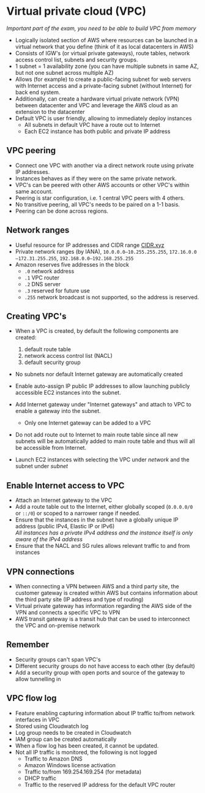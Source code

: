 # Virtual private cloud (VPC)

_Important part of the exam, you need to be able to build VPC from memory_

- Logically isolated section of AWS where resources can be launched in a virtual network that you define (think of it as local datacenters in AWS)
- Consists of IGW's (or virtual private gateways), route tables, network access control list, subnets and security groups.
- 1 subnet = 1 availability zone (you can have multiple subnets in same AZ, but not one subnet across multiple AZ)
- Allows (for example) to create a public-facing subnet for web servers with Internet access and a private-facing subnet (without Internet) for back end system.
- Additionally, can create a hardware virtual private network (VPN) between datacenter and VPC and leverage the AWS cloud as an extension to the datacenter
- Default VPC is user friendly, allowing to immediately deploy instances
  - All subnets in default VPC have a route out to Internet
  - Each EC2 instance has both public and private IP address

## VPC peering

- Connect one VPC with another via a direct network route using private IP addresses.
- Instances behaves as if they were on the same private network.
- VPC's can be peered with other AWS accounts or other VPC's within same account.
- Peering is star configuration, i.e. 1 central VPC peers with 4 others.
- No transitive peering, all VPC's needs to be paired on a 1-1 basis.
- Peering can be done across regions.

## Network ranges

- Useful resource for IP addresses and CIDR range [CIDR.xyz](https://cidr.xyz)
- Private network ranges (by IANA), `10.0.0.0—10.255.255.255`, `172.16.0.0—172.31.255.255`, `192.168.0.0—192.168.255.255`
- Amazon reserves five addresses in the block
  - `.0` network address
  - `.1` VPC router
  - `.2` DNS server
  - `.3` reserved for future use
  - `.255` network broadcast is not supported, so the address is reserved.

## Creating VPC's

- When a VPC is created, by default the following components are created:
  1. default route table
  2. network access control list (NACL)
  3. default security group
- No subnets nor default Internet gateway are automatically created

- Enable auto-assign IP public IP addresses to allow launching publicly accessible EC2 instances into the subnet.
- Add Internet gateway under "Internet gateways" and attach to VPC to enable a gateway into the subnet.
  - Only one Internet gateway can be added to a VPC
- Do not add route out to Internet to main route table since all new subnets will be automatically added to main route table and thus will all be accessible from Internet.
- Launch EC2 instances with selecting the VPC under _network_ and the subnet under _subnet_

## Enable Internet access to VPC

- Attach an Internet gateway to the VPC
- Add a route table out to the Internet, either globally scoped (`0.0.0.0/0` or `::/0`) or scoped to a narrower range if needed.
- Ensure that the instances in the subnet have a globally unique IP address (public IPv4, Elastic IP or IPv6)  
  _All instances has a private IPv4 address and the instance itself is only aware of the IPv4 address_
- Ensure that the NACL and SG rules allows relevant traffic to and from instances

## VPN connections

- When connecting a VPN between AWS and a third party site, the customer gateway is created within AWS but contains information about the third party site (IP address and type of routing)
- Virtual private gateway has information regarding the AWS side of the VPN and connects a specific VPC to VPN
- AWS transit gateway is a transit hub that can be used to interconnect the VPC and on-premise network

## Remember

- Security groups can't span VPC's
- Different security groups do not have access to each other (by default)
- Add a security group with open ports and source of the gateway to allow tunnelling in

## VPC flow log

- Feature enabling capturing information about IP traffic to/from network interfaces in VPC
- Stored using Cloudwatch log
- Log group needs to be created in Cloudwatch
- IAM group can be created automatically
- When a flow log has been created, it cannot be updated.
- Not all IP traffic is monitored, the following is not logged
  - Traffic to Amazon DNS
  - Amazon Windows license activation
  - Traffic to/from 169.254.169.254 (for metadata)
  - DHCP traffic
  - Traffic to the reserved IP address for the default VPC router
